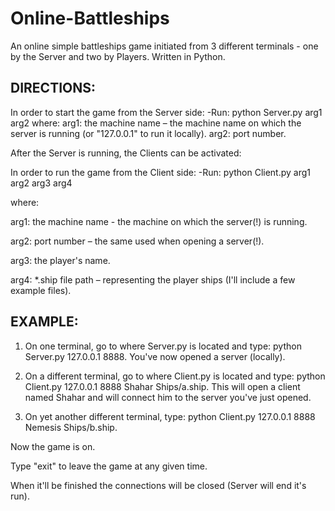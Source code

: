 # Online-Battleships
An online simple battleships game initiated from 3 different terminals - one by the Server and two by Players. Written in Python.

DIRECTIONS:
-----------

In order to start the game from the Server side:
-Run: python Server.py arg1 arg2
where:
arg1: the machine name – the machine name on which the server is running (or "127.0.0.1" to run it locally).
arg2: port number.

After the Server is running, the Clients can be activated:

In order to run the game from the Client side:
-Run: python Client.py arg1 arg2 arg3 arg4

where:

arg1: the machine name - the machine on which the server(!) is running.

arg2: port number – the same used when opening a server(!).

arg3: the player's name.

arg4: *.ship file path – representing the player ships (I'll include a few example files).





EXAMPLE:
---------

1) On one terminal, go to where Server.py is located and type: python Server.py 127.0.0.1 8888. You've now opened a server (locally).

2) On a different terminal, go to where Client.py is located and type: python Client.py 127.0.0.1 8888 Shahar Ships/a.ship. This will open a client named Shahar and will connect him to the server you've just opened.

3) On yet another different terminal, type: python Client.py 127.0.0.1 8888 Nemesis Ships/b.ship. 


Now the game is on.

Type "exit" to leave the game at any given time.

When it'll be finished the connections will be closed (Server will end it's run).
